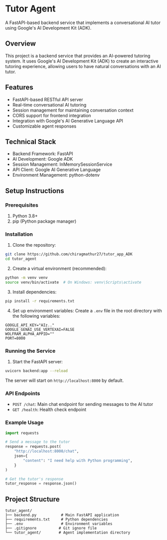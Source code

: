 # Tutor Agent

A FastAPI-based backend service that implements a conversational AI tutor using Google's AI Development Kit (ADK).

## Overview

This project is a backend service that provides an AI-powered tutoring system. It uses Google's AI Development Kit (ADK) to create an interactive tutoring experience, allowing users to have natural conversations with an AI tutor.

## Features

- FastAPI-based RESTful API server
- Real-time conversational AI tutoring
- Session management for maintaining conversation context
- CORS support for frontend integration
- Integration with Google's AI Generative Language API
- Customizable agent responses

## Technical Stack

- Backend Framework: FastAPI
- AI Development: Google ADK
- Session Management: InMemorySessionService
- API Client: Google AI Generative Language
- Environment Management: python-dotenv

## Setup Instructions

### Prerequisites

1. Python 3.8+
2. pip (Python package manager)

### Installation

1. Clone the repository:
```bash
git clone https://github.com/chiragmathur27/tutor_app_ADK
cd tutor_agent
```

2. Create a virtual environment (recommended):
```bash
python -m venv venv
source venv/bin/activate  # On Windows: venv\Scripts\activate
```

3. Install dependencies:
```bash
pip install -r requirements.txt
```

4. Set up environment variables:
Create a `.env` file in the root directory with the following variables:
```env
GOOGLE_API_KEY="AIz.."
GOOGLE_GENAI_USE_VERTEXAI=FALSE
WOLFRAM_ALPHA_APPID=""
PORT=8000
```

### Running the Service

1. Start the FastAPI server:
```bash
uvicorn backend:app --reload
```

The server will start on `http://localhost:8000` by default.

### API Endpoints

- `POST /chat`: Main chat endpoint for sending messages to the AI tutor
- `GET /health`: Health check endpoint

### Example Usage

```python
import requests

# Send a message to the tutor
response = requests.post(
    "http://localhost:8000/chat",
    json={
        "content": "I need help with Python programming",
    }
)

# Get the tutor's response
tutor_response = response.json()
```

## Project Structure

```
tutor_agent/
├── backend.py           # Main FastAPI application
├── requirements.txt     # Python dependencies
├── .env                 # Environment variables
├── .gitignore          # Git ignore file
└── tutor_agent/        # Agent implementation directory
```